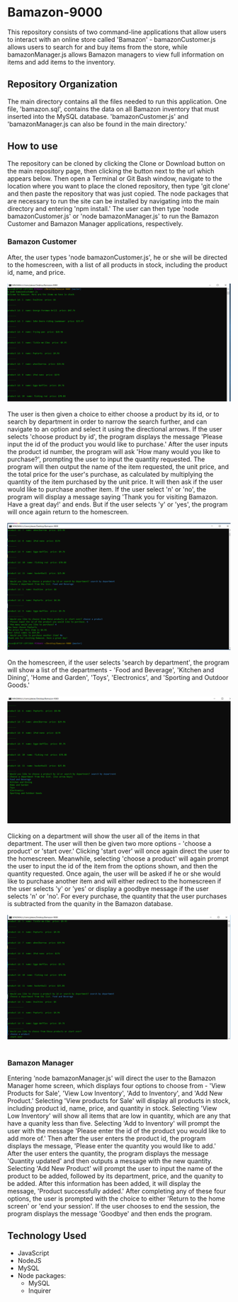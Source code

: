 # Bamazon-9000

This repository consists of two command-line applications that allow users to interact with an online store called 'Bamazon' - bamazonCustomer.js allows users to search for and buy items from the store, while bamazonManager.js allows Bamazon managers to view full information on items and add items to the inventory.

## Repository Organization
The main directory contains all the files needed to run this application. One file, 'bamazon.sql', contains the data on all Bamazon inventory that must inserted into the MySQL database. 'bamazonCustomer.js' and 'bamazonManager.js can also be found in the main directory.'

## How to use
The repository can be cloned by clicking the Clone or Download button on the main repository page, then clicking the button next to the url which appears below. Then open a Terminal or Git Bash window, navigate to the location where you want to place the cloned repository, then type 'git clone' and then paste the repository that was just copied. The node packages that are necessary to run the site can be installed by navigating into the main directory and entering 'npm install.' The user can then type 'node bamazonCustomer.js' or 'node bamazonManager.js' to run the Bamazon Customer and Bamazon Manager applications, respectively.

### Bamazon Customer
After, the user types 'node bamazonCustomer.js', he or she will be directed to the homescreen, with a list of all products in stock, including the product id, name, and price. 
<br><br>
![Image-1](./images/image-1.png)
<br><br>
The user is then given a choice to either choose a product by its id, or to search by department in order to narrow the search further, and can navigate to an option and select it using the directional arrows. If the user selects 'choose product by id', the program displays the message 'Please input the id of the product you would like to purchase.' After the user inputs the product id number, the program will ask 'How many would you like to purchase?', prompting the user to input the quantity requested. The program will then output the name of the item requested, the unit price, and the total price for the user's purchase, as calculated by multiplying the quantity of the item purchased by the unit price. It will then ask if the user would like to purchase another item. If the user select 'n' or 'no', the program will display a message saying 'Thank you for visiting Bamazon. Have a great day!' and ends. But if the user selects 'y' or 'yes', the program will once again return to the homescreen.
<br><br>
![Image-4](./images/image-4.png)
<br><br>
On the homescreen, if the user selects 'search by department', the program will show a list of the departments - 'Food and Beverage', 'Kitchen and Dining', 'Home and Garden', 'Toys', 'Electronics', and 'Sporting and Outdoor Goods.'
<br><br>
![Image-2](./images/image-2.png)
<br><br>
Clicking on a department will show the user all of the items in that department. The user will then be given two more options - 'choose a product' or 'start over.' Clicking 'start over' will once again direct the user to the homescreen. Meanwhile, selecting 'choose a product' will again prompt the user to input the id of the item from the options shown, and then the quantity requested. Once again, the user will be asked if he or she would like to purchase another item and will either redirect to the homescreen if the user selects 'y' or 'yes' or display a goodbye message if the user selects 'n' or 'no'. For every purchase, the quantity that the user purchases is subtracted from the quanity in the Bamazon database.
<br><br>
![Image-3](./images/image-3.png)
<br><br>

### Bamazon Manager
 Entering 'node bamazonManager.js' will direct the user to the Bamazon Manager home screen, which displays four options to choose from - 'View Products for Sale', 'View Low Inventory', 'Add to Inventory', and 'Add New Product.' Selecting 'View products for Sale' will display all products in stock, including product id, name, price, and quantity in stock. Selecting 'View Low Inventory' will show all items that are low in quantity, which are any that have a quanity less than five. Selecting 'Add to Inventory' will prompt the user with the message 'Please enter the id of the product you would like to add more of.' Then after the user enters the product id, the program displays the message, 'Please enter the quantity you would like to add.' After the user enters the quantity, the program displays the message 'Quantity updated' and then outputs a message with the new quantity. Selecting 'Add New Product' will prompt the user to input the name of the product to be added, followed by its department, price, and the quanity to be added. After this information has been added, it will display the message, 'Product successfully added.' After completing any of these four options, the user is prompted with the choice to either 'Return to the home screen' or 'end your session'. If the user chooses to end the session, the program displays the message 'Goodbye' and then ends the program.
 
 ## Technology Used
 * JavaScript
 * NodeJS
 * MySQL
 * Node packages:
    * MySQL
    * Inquirer

